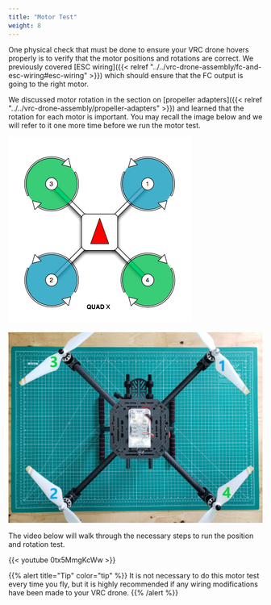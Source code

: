 ```yaml
---
title: "Motor Test"
weight: 8
---
```


One physical check that must be done to ensure your VRC drone hovers properly
is to verify that the motor positions and rotations are correct. We previously covered
[ESC wiring]({{< relref "../../vrc-drone-assembly/fc-and-esc-wiring#esc-wiring" >}})
which should ensure that the FC output is going to the right motor.

We discussed motor rotation in the section on
[propeller adapters]({{< relref "../../vrc-drone-assembly/propeller-adapters" >}})
and learned that the rotation for each motor is important. You may recall the
image below and we will refer to it one more time before we run the motor test.

![Motor position and rotation diagram](px4_motor_order.png)

![Motor positions and propellers installed with the nose of the VRC drone pointed forward](all_propellers_mounted.jpg)

The video below will walk through the necessary steps to run the
position and rotation test.

{{< youtube 0tx5MmgKcWw >}}

{{% alert title="Tip" color="tip" %}}
It is not necessary to do this motor test every time you fly,
but it is highly recommended if any wiring modifications have been
made to your VRC drone.
{{% /alert %}}
